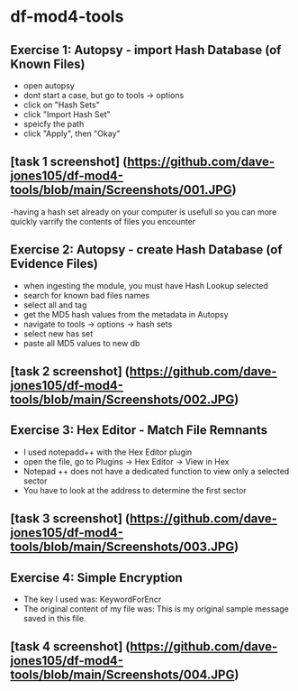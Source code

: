 # df-mod4-tools
## Exercise 1: Autopsy - import Hash Database (of Known Files)
- open autopsy
- dont start a case, but go to tools -> options
- click on "Hash Sets"
- click "Import Hash Set"
- speicfy the path 
- click "Apply", then "Okay"
## [task 1 screenshot] (https://github.com/dave-jones105/df-mod4-tools/blob/main/Screenshots/001.JPG)
-having a hash set already on your computer is usefull so you can more quickly varrify the contents of files you encounter

## Exercise 2: Autopsy - create Hash Database (of Evidence Files)
- when ingesting the module, you must have Hash Lookup selected
- search for known bad files names
- select all and tag 
- get the MD5 hash values from the metadata in Autopsy 
- navigate to tools -> options -> hash sets
- select new has set
- paste all MD5 values to new db
## [task 2 screenshot] (https://github.com/dave-jones105/df-mod4-tools/blob/main/Screenshots/002.JPG)

## Exercise 3: Hex Editor - Match File Remnants
- I used notepadd++ with the Hex Editor plugin
- open the file, go to Plugins -> Hex Editor -> View in Hex
- Notepad ++ does not have a dedicated function to view only a selected sector
- You have to look at the address to determine the first sector 
## [task 3 screenshot] (https://github.com/dave-jones105/df-mod4-tools/blob/main/Screenshots/003.JPG)

## Exercise 4: Simple Encryption
- The key I used was: KeywordForEncr
- The original content of my file was: This is my original sample message saved in this file. 
## [task 4 screenshot] (https://github.com/dave-jones105/df-mod4-tools/blob/main/Screenshots/004.JPG)